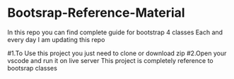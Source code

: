 # Bootsrap-Reference-Material
In this repo you can find complete guide for bootstrap 4  classes
Each and every day I am updating this repo

#1.To Use this project you just need to clone or download zip
#2.Open your vscode and run it on live server
This project is completely reference to bootsrap classes

